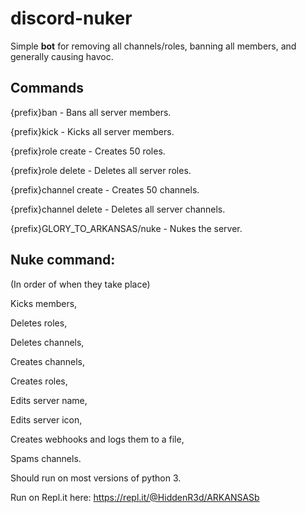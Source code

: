 # discord-nuker

 Simple **bot** for removing all channels/roles, banning all members, and generally causing havoc.



## Commands


{prefix}ban - Bans all server members.

{prefix}kick - Kicks all server members.

{prefix}role create - Creates 50 roles.

{prefix}role delete - Deletes all server roles.

{prefix}channel create - Creates 50 channels.

{prefix}channel delete - Deletes all server channels.

{prefix}GLORY_TO_ARKANSAS/nuke - Nukes the server.



## Nuke command:

(In order of when they take place)

Kicks members,

Deletes roles,

Deletes channels,

Creates channels,

Creates roles,

Edits server name,

Edits server icon,

Creates webhooks and logs them to a file,

Spams channels.




Should run on most versions of python 3.

Run on Repl.it here: https://repl.it/@HiddenR3d/ARKANSASb
